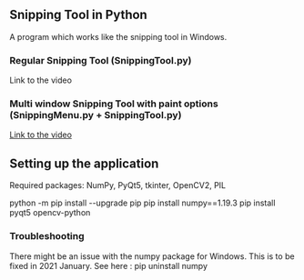 ## Snipping Tool in Python
A program which works like the snipping tool in Windows.

### Regular Snipping Tool (SnippingTool.py)
Link to the video

### Multi window Snipping Tool with paint options (SnippingMenu.py + SnippingTool.py)
[Link to the video](https://www.youtube.com/watch?v=bfOPA8Onp3Q)

## Setting up the application
Required packages: NumPy, PyQt5, tkinter, OpenCV2, PIL 

python -m pip install --upgrade pip
pip install numpy==1.19.3 
pip install pyqt5 opencv-python

### Troubleshooting
There might be an issue with the numpy package for Windows. This is to be fixed in 2021 January.
See here : 
pip uninstall numpy